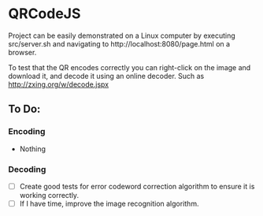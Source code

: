 QRCodeJS
========

Project can be easily demonstrated on a Linux computer by executing src/server.sh
and navigating to http://localhost:8080/page.html on a browser.

To test that the QR encodes correctly you can right-click on the image and
download it, and decode it using an online decoder. Such as
http://zxing.org/w/decode.jspx


## To Do:

### Encoding
  - Nothing

### Decoding
  - [ ] Create good tests for error codeword correction algorithm to ensure it is working correctly.
  - [ ] If I have time, improve the image recognition algorithm.
